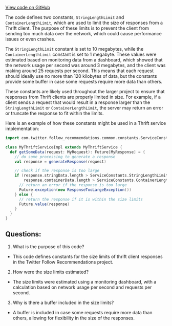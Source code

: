 [View code on GitHub](https://github.com/misbahsy/the-algorithm/follow-recommendations-service/common/src/main/scala/com/twitter/follow_recommendations/common/constants/ServiceConstants.scala)

The code defines two constants, `StringLengthLimit` and `ContainerLengthLimit`, which are used to limit the size of responses from a Thrift client. The purpose of these limits is to prevent the client from sending too much data over the network, which could cause performance issues or even crashes.

The `StringLengthLimit` constant is set to 10 megabytes, while the `ContainerLengthLimit` constant is set to 1 megabyte. These values were estimated based on monitoring data from a dashboard, which showed that the network usage per second was around 3 megabytes, and the client was making around 25 requests per second. This means that each request should ideally use no more than 120 kilobytes of data, but the constants provide some buffer in case some requests require more data than others.

These constants are likely used throughout the larger project to ensure that responses from Thrift clients are properly limited in size. For example, if a client sends a request that would result in a response larger than the `StringLengthLimit` or `ContainerLengthLimit`, the server may return an error or truncate the response to fit within the limits.

Here is an example of how these constants might be used in a Thrift service implementation:

```scala
import com.twitter.follow_recommendations.common.constants.ServiceConstants

class MyThriftServiceImpl extends MyThriftService {
  def getSomeData(request: MyRequest): Future[MyResponse] = {
    // do some processing to generate a response
    val response = generateResponse(request)

    // check if the response is too large
    if (response.stringData.length > ServiceConstants.StringLengthLimit ||
        response.containerData.length > ServiceConstants.ContainerLengthLimit) {
      // return an error if the response is too large
      Future.exception(new ResponseTooLargeException())
    } else {
      // return the response if it is within the size limits
      Future.value(response)
    }
  }
}
```
## Questions: 
 1. What is the purpose of this code?
- This code defines constants for the size limits of thrift client responses in the Twitter Follow Recommendations project.

2. How were the size limits estimated?
- The size limits were estimated using a monitoring dashboard, with a calculation based on network usage per second and requests per second.

3. Why is there a buffer included in the size limits?
- A buffer is included in case some requests require more data than others, allowing for flexibility in the size of the responses.